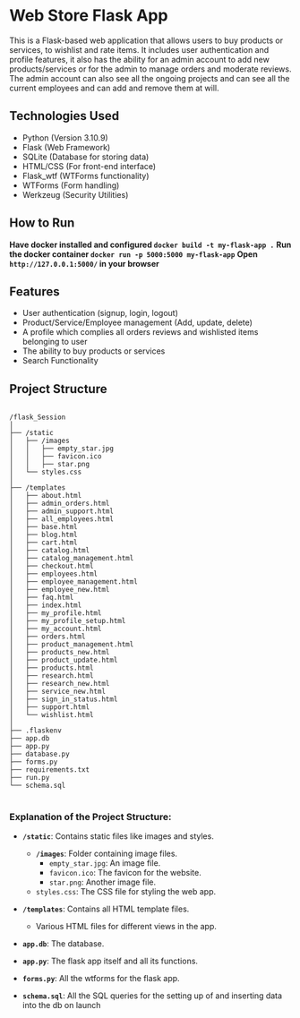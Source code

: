 # Web Store Flask App

This is a Flask-based web application that allows users to buy products or services, to wishlist and rate items.
It includes user authentication and profile features, it also has the ability for an admin account to add new products/services or for the admin to manage orders and moderate reviews.
The admin account can also see all the ongoing projects and can see all the current employees and can add and remove them at will.

## Technologies Used
<ul>
<li>Python (Version 3.10.9)</li>
<li>Flask (Web Framework)</li>
<li>SQLite (Database for storing data)</li>
<li>HTML/CSS (For front-end interface)</li>
<li>Flask_wtf (WTForms functionality)</li>
<li>WTForms (Form handling)</li>
<li>Werkzeug (Security Utilities)</li>
</ul>

## How to Run
<b>Have docker installed and configured `docker build -t my-flask-app .`</b>
<b>Run the docker container `docker run -p 5000:5000 my-flask-app`</b>
<b>Open `http://127.0.0.1:5000/` in your browser</b>

## Features
<ul>
<li>User authentication (signup, login, logout)</li>
<li>Product/Service/Employee management (Add, update, delete)</li>
<li>A profile which complies all orders reviews and wishlisted items belonging to user</li>
<li>The ability to buy products or services</li>
<li>Search Functionality </li>
</ul>

<h2>Project Structure</h2>
<pre>
<code>
/flask_Session
│
├── /static
│   ├── /images
│   │   ├── empty_star.jpg
│   │   ├── favicon.ico
│   │   ├── star.png
│   └── styles.css
│
├── /templates
│   ├── about.html
│   ├── admin_orders.html
│   ├── admin_support.html
│   ├── all_employees.html
│   ├── base.html
│   ├── blog.html
│   ├── cart.html
│   ├── catalog.html
│   ├── catalog_management.html
│   ├── checkout.html
│   ├── employees.html
│   ├── employee_management.html
│   ├── employee_new.html
│   ├── faq.html
│   ├── index.html
│   ├── my_profile.html
│   ├── my_profile_setup.html
│   ├── my_account.html
│   ├── orders.html
│   ├── product_management.html
│   ├── products_new.html
│   ├── product_update.html
│   ├── products.html
│   ├── research.html
│   ├── research_new.html
│   ├── service_new.html
│   ├── sign_in_status.html
│   ├── support.html
│   └── wishlist.html
│
├── .flaskenv
├── app.db
├── app.py
├── database.py
├── forms.py
├── requirements.txt
├── run.py
└── schema.sql
</code>
</pre>

### Explanation of the Project Structure:

- **`/static`**: Contains static files like images and styles.
  - **`/images`**: Folder containing image files.
    - `empty_star.jpg`: An image file.
    - `favicon.ico`: The favicon for the website.
    - `star.png`: Another image file.
  - `styles.css`: The CSS file for styling the web app.
  
- **`/templates`**: Contains all HTML template files.
  - Various HTML files for different views in the app.
- **`app.db`**: The database.
- **`app.py`**: The flask app itself and all its functions.
- **`forms.py`**: All the wtforms for the flask app.
- **`schema.sql`**: All the SQL queries for the setting up of and inserting data into the db on launch
